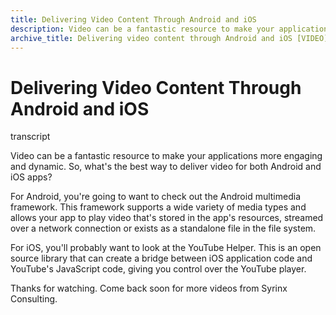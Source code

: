 ```yaml
---
title: Delivering Video Content Through Android and iOS
description: Video can be a fantastic resource to make your applications more engaging and dynamic. So, what's the best way to deliver video for Android and iOS?
archive_title: Delivering video content through Android and iOS [VIDEO]
---
```


# Delivering Video Content Through Android and iOS


transcript

Video can be a fantastic resource to make your applications more engaging and dynamic. So, what's the best way to deliver video for both Android and iOS apps?

For Android, you're going to want to check out the Android multimedia framework. This framework supports a wide variety of media types and allows your app to play video that's stored in the app's resources, streamed over a network connection or exists as a standalone file in the file system.

For iOS, you'll probably want to look at the YouTube Helper. This is an open source library that can create a bridge between iOS application code and YouTube's JavaScript code, giving you control over the YouTube player.

Thanks for watching. Come back soon for more videos from Syrinx Consulting.

